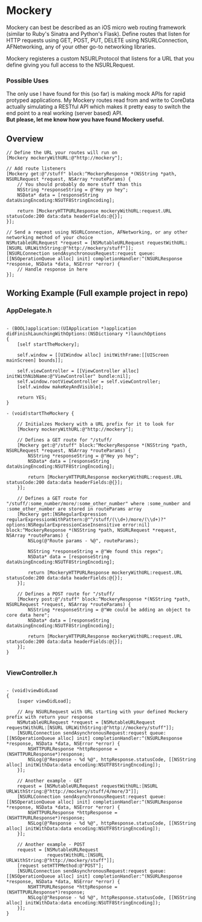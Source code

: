 Mockery
==========

Mockery can best be described as an iOS micro web routing framework (similar to Ruby's Sinatra and Python's Flask). Define routes that listen for HTTP requests using GET, POST, PUT, DELETE using NSURLConnection, AFNetworking, any of your other go-to networking libraries.

Mockery registeres a custom NSURLProtocol that listens for a URL that you define giving you full access to the NSURLRequest.

### Possible Uses
The only use I have found for this (so far) is making mock APIs for rapid protyped applications. My Mockery routes read from and write to CoreData actually simulating a RESTful API which makes it pretty easy to switch the end point to a real working (server based) API.
<br/><strong>But please, let me know how you have found Mockery useful.</strong>

## Overview

```objc
// Define the URL your routes will run on
[Mockery mockeryWithURL:@"http://mockery"];
````

```objc
// Add route listeners
[Mockery get:@"/stuff" block:^MockeryResponse *(NSString *path, NSURLRequest *request, NSArray *routeParams) {
    // You should probably do more stuff than this
    NSString *responseString = @"Hey yo hey";
    NSData* data = [responseString dataUsingEncoding:NSUTF8StringEncoding];
    
    return [MockeryHTTPURLResponse mockeryWithURL:request.URL statusCode:200 data:data headerFields:@{}];
}];
````

```objc
// Send a request using NSURLConnection, AFNetworking, or any other networking method of your choice
NSMutableURLRequest *request = [NSMutableURLRequest requestWithURL:[NSURL URLWithString:@"http://mockery/stuff"]];
[NSURLConnection sendAsynchronousRequest:request queue:[[NSOperationQueue alloc] init] completionHandler:^(NSURLResponse *response, NSData *data, NSError *error) {
    // Handle response in here
}];
````

## Working Example (Full example project in repo)

### AppDelegate.h
```objc

- (BOOL)application:(UIApplication *)application didFinishLaunchingWithOptions:(NSDictionary *)launchOptions
{
    [self startTheMockery];
    
    self.window = [[UIWindow alloc] initWithFrame:[[UIScreen mainScreen] bounds]];

    self.viewController = [[ViewController alloc] initWithNibName:@"ViewController" bundle:nil];
    self.window.rootViewController = self.viewController;
    [self.window makeKeyAndVisible];
    
    return YES;
}

- (void)startTheMockery {
    
    // Initialzes Mockery with a URL prefix for it to look for
    [Mockery mockeryWithURL:@"http://mockery"];
    
    // Defines a GET route for "/stuff/
    [Mockery get:@"/stuff" block:^MockeryResponse *(NSString *path, NSURLRequest *request, NSArray *routeParams) {
        NSString *responseString = @"Hey yo hey";
        NSData* data = [responseString dataUsingEncoding:NSUTF8StringEncoding];
        
        return [MockeryHTTPURLResponse mockeryWithURL:request.URL statusCode:200 data:data headerFields:@{}];
    }];
    
    // Defines a GET route for "/stuff/:some_number/more/:some_other_number" where :some_number and :some_other_number are stored in routeParams array
    [Mockery get:[NSRegularExpression regularExpressionWithPattern:@"^/stuff/(\\d+)/more/(\\d+)?" options:NSRegularExpressionCaseInsensitive error:nil] block:^MockeryResponse *(NSString *path, NSURLRequest *request, NSArray *routeParams) {
        NSLog(@"Route params - %@", routeParams);
        
        NSString *responseString = @"We found this regex";
        NSData* data = [responseString dataUsingEncoding:NSUTF8StringEncoding];
        
        return [MockeryHTTPURLResponse mockeryWithURL:request.URL statusCode:200 data:data headerFields:@{}];
    }];
    
    // Defines a POST route for "/stuff/
    [Mockery post:@"/stuff" block:^MockeryResponse *(NSString *path, NSURLRequest *request, NSArray *routeParams) {
        NSString *responseString = @"We could be adding an object to core data here";
        NSData* data = [responseString dataUsingEncoding:NSUTF8StringEncoding];
        
        return [MockeryHTTPURLResponse mockeryWithURL:request.URL statusCode:200 data:data headerFields:@{}];
    }];
}


```

### ViewController.h
```objc

- (void)viewDidLoad
{
    [super viewDidLoad];
    
    // Any NSURLRequest with URL starting with your defined Mockery prefix with return your response
    NSMutableURLRequest *request = [NSMutableURLRequest requestWithURL:[NSURL URLWithString:@"http://mockery/stuff"]];
    [NSURLConnection sendAsynchronousRequest:request queue:[[NSOperationQueue alloc] init] completionHandler:^(NSURLResponse *response, NSData *data, NSError *error) {
        NSHTTPURLResponse *httpResponse = (NSHTTPURLResponse*)response;
        NSLog(@"Response - %d %@", httpResponse.statusCode, [[NSString alloc] initWithData:data encoding:NSUTF8StringEncoding]);
    }];
    
    // Another example - GET
    request = [NSMutableURLRequest requestWithURL:[NSURL URLWithString:@"http://mockery/stuff/4/more/3"]];
    [NSURLConnection sendAsynchronousRequest:request queue:[[NSOperationQueue alloc] init] completionHandler:^(NSURLResponse *response, NSData *data, NSError *error) {
        NSHTTPURLResponse *httpResponse = (NSHTTPURLResponse*)response;
        NSLog(@"Response - %d %@", httpResponse.statusCode, [[NSString alloc] initWithData:data encoding:NSUTF8StringEncoding]);
    }];
    
    // Another example - POST
    request = [NSMutableURLRequest
               requestWithURL:[NSURL URLWithString:@"http://mockery/stuff"]];
    [request setHTTPMethod:@"POST"];
    [NSURLConnection sendAsynchronousRequest:request queue:[[NSOperationQueue alloc] init] completionHandler:^(NSURLResponse *response, NSData *data, NSError *error) {
        NSHTTPURLResponse *httpResponse = (NSHTTPURLResponse*)response;
        NSLog(@"Response - %d %@", httpResponse.statusCode, [[NSString alloc] initWithData:data encoding:NSUTF8StringEncoding]);
    }];
}

```
